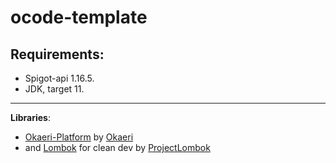 # ocode-template

**Requirements:**
-----
- Spigot-api 1.16.5.
- JDK, target 11.

------

**Libraries**:
- [Okaeri-Platform](https://github.com/OkaeriPoland/okaeri-platform) by [Okaeri](https://github.com/OkaeriPoland)
- and [Lombok](https://github.com/projectlombok/lombok) for clean dev by [ProjectLombok](https://github.com/projectlombok)
